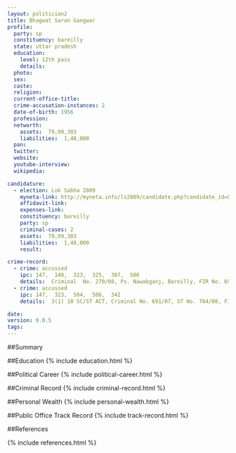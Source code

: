 ```yaml
---
layout: politician2
title: Bhagwat Saran Gangwar
profile: 
  party: sp
  constituency: bareilly
  state: uttar pradesh
  education: 
    level: 12th pass
    details: 
  photo: 
  sex: 
  caste: 
  religion: 
  current-office-title: 
  crime-accusation-instances: 2
  date-of-birth: 1956
  profession: 
  networth: 
    assets:  79,99,303
    liabilities:  1,48,000
  pan: 
  twitter: 
  website: 
  youtube-interview: 
  wikipedia: 

candidature: 
  - election: Lok Sabha 2009
    myneta-link: http://myneta.info/ls2009/candidate.php?candidate_id=8687
    affidavit-link: 
    expenses-link: 
    constituency: bareilly 
    party: sp
    criminal-cases: 2
    assets:  79,99,303
    liabilities:  1,48,000
    result:  

crime-record: 
  - crime: accussed
    ipc: 147,  148,  323,  325,  307,  506
    details:  Criminal  No. 270/08, Ps. Nawabganj, Bareilly, FIR No. 690200, Date 11.4.2008  
  - crime: accussed
    ipc: 147,  323,  504,  506,  342
    details:  3(1) 10 SC/ST ACT, Criminal No. 691/07, ST No. 764/08, FIR No. 024234, Ps. Hafizganj, Bareilly, Date 29.5.09  

date: 
version: 0.0.5
tags: 
---
```

##Summary


##Education
{% include education.html %}


##Political Career
{% include political-career.html %}


##Criminal Record
{% include criminal-record.html %}


##Personal Wealth
{% include personal-wealth.html %}


##Public Office Track Record
{% include track-record.html %}


##References


{% include references.html %}